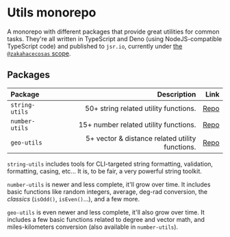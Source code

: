 # Utils monorepo

A monorepo with different packages that provide great utilities for common tasks. They're all written in TypeScript and Deno (using NodeJS-compatible TypeScript code) and published to `jsr.io`, currently under [the `@zakahacecosas` scope](https://jsr.io/@zakahacecosas).

## Packages

| Package        |                                     Description |                                                                  Link |
| :------------- | ----------------------------------------------: | --------------------------------------------------------------------: |
| `string-utils` |           50+ string related utility functions. | [Repo](https://github.com/ZakaHaceCosas/dev-utils/tree/master/number) |
| `number-utils` |           15+ number related utility functions. | [Repo](https://github.com/ZakaHaceCosas/dev-utils/tree/master/number) |
| `geo-utils`    | 5+ vector & distance related utility functions. |    [Repo](https://github.com/ZakaHaceCosas/dev-utils/tree/master/geo) |

`string-utils` includes tools for CLI-targeted string formatting, validation, formatting, casing, etc... It is, to be fair, a very powerful string toolkit.

`number-utils` is newer and less complete, it'll grow over time. It includes basic functions like random integers, average, deg-rad conversion, the _classics_ (`isOdd()`, `isEven()`...), and a few more.

`geo-utils` is even newer and less complete, it'll also grow over time. It includes a few basic functions related to degree and vector math, and miles-kilometers conversion (also available in `number-utils`).
